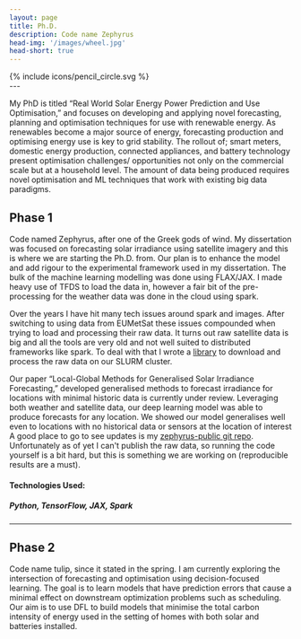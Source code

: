 ```yaml
---
layout: page
title: Ph.D.
description: Code name Zephyrus
head-img: '/images/wheel.jpg'
head-short: true
---
```

<div class="type"> 
    {% include icons/pencil_circle.svg %}
</div>
---

My PhD is titled “Real World Solar Energy Power Prediction and Use Optimisation,” and focuses on developing and applying novel forecasting, planning and optimisation techniques for use with renewable energy.
As renewables become a major source of energy, forecasting production and optimising energy use is key to grid stability. The rollout of; smart meters, domestic energy production, connected appliances, and battery technology present optimisation challenges/ opportunities not only on the commercial scale but at a household level. The amount of data being produced requires novel optimisation and ML techniques that work with existing big data paradigms.


## Phase 1

Code named Zephyrus, after one of the Greek gods of wind.
My dissertation was focused on forecasting solar irradiance using satellite imagery and this is where we are starting the Ph.D. from.
Our plan is to enhance the model and add rigour to the experimental framework used in my dissertation.
The bulk of the machine learning modelling was done using FLAX/JAX.
I made heavy use of TFDS to load the data in, however a fair bit of the pre-processing for the weather data was done in the cloud using spark.

Over the years I have hit many tech issues around spark and images.
After switching to using data from EUMetSat these issues compounded when trying to load and processing their raw data.
It turns out raw satellite data is big and all the tools are very old and not well suited to distributed frameworks like spark.
To deal with that I wrote a [library](https://github.com/TimCargan/eumetsat-downloader) to download and process the raw data on our SLURM cluster.

Our paper “Local-Global Methods for Generalised Solar Irradiance Forecasting,” developed generalised methods to forecast irradiance for locations with minimal historic data is currently under review. 
Leveraging both weather and satellite data, our deep learning model was able to produce forecasts for any location. 
We showed our model generalises well even to locations with no historical data or sensors at the location of interest
A good place to go to see updates is my [zephyrus-public git repo](https://github.com/TimCargan/zephyrus-public).
Unfortunately as of yet I can't publish the raw data, so running the code yourself is a bit hard, but this is something we are working on (reproducible results are a must).



#### Technologies Used:

##### Python, TensorFlow, JAX, Spark

---

## Phase 2

Code name tulip, since it stated in the spring.
I am currently exploring the intersection of forecasting and optimisation using decision-focused learning. 
The goal is to learn models that have prediction errors that cause a minimal effect on downstream optimization problems such as scheduling. 
Our aim is to use DFL to build models that minimise the total carbon intensity of energy used in the setting of homes with both solar and batteries installed.


